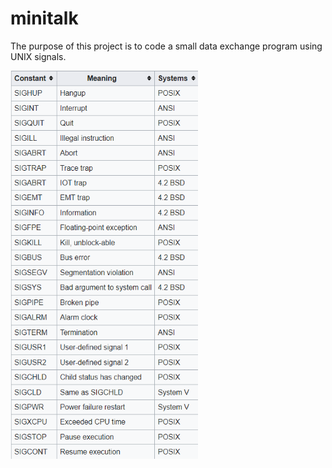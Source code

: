 # minitalk
The purpose of this project is to code a small data exchange program using UNIX signals.

<img
  src="https://github.com/OsemaFadhel/minitalk/blob/main/img/signal.png"
  alt="Signal"
  title="Signal"
  style="display: inline; margin: 0 auto; max-width: 300px">
